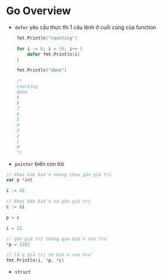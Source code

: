 # Go Overview

- `defer` yêu cầu thực thi 1 câu lệnh ở cuối cùng của function

```go
	fmt.Println("counting")

	for i := 0; i < 10; i++ {
		defer fmt.Println(i)
	}

    fmt.Println("done")

    /*
    counting
    done
    9
    8
    7
    6
    5
    4
    3
    2
    1
    0
    */
```

- `pointer` biến con trỏ

```go
// khai báo biến nhưng chưa gán giá trị
var p *int

i := 42

// khai báo biến và gán giá trị
c := &i

p = c

i = 12

// gán giá trị thông qua biến con trỏ
*p = 1202

// lấy giá trị từ biến con trỏ
fmt.Println(i, *p, *c)
```

- `struct` 
